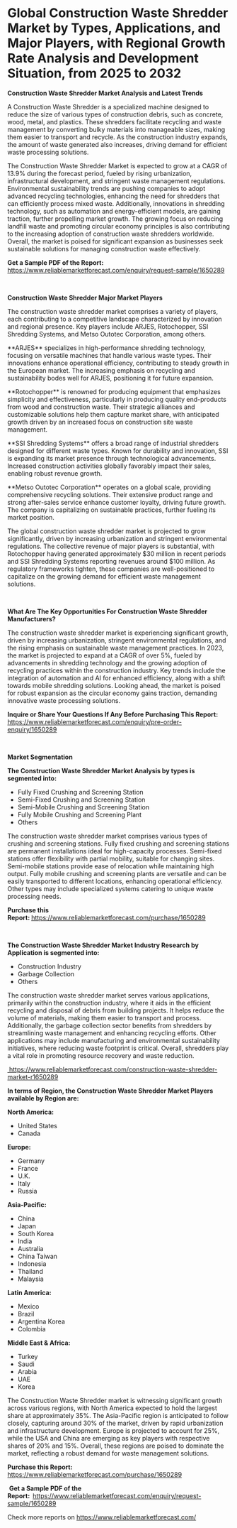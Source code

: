 <p><h1>Global Construction Waste Shredder Market by Types, Applications, and Major Players, with Regional Growth Rate Analysis and Development Situation, from 2025 to 2032</h1></p><p><strong>Construction Waste Shredder Market Analysis and Latest Trends</strong></p>
<p><p>A Construction Waste Shredder is a specialized machine designed to reduce the size of various types of construction debris, such as concrete, wood, metal, and plastics. These shredders facilitate recycling and waste management by converting bulky materials into manageable sizes, making them easier to transport and recycle. As the construction industry expands, the amount of waste generated also increases, driving demand for efficient waste processing solutions.</p><p>The Construction Waste Shredder Market is expected to grow at a CAGR of 13.9% during the forecast period, fueled by rising urbanization, infrastructural development, and stringent waste management regulations. Environmental sustainability trends are pushing companies to adopt advanced recycling technologies, enhancing the need for shredders that can efficiently process mixed waste. Additionally, innovations in shredding technology, such as automation and energy-efficient models, are gaining traction, further propelling market growth. The growing focus on reducing landfill waste and promoting circular economy principles is also contributing to the increasing adoption of construction waste shredders worldwide. Overall, the market is poised for significant expansion as businesses seek sustainable solutions for managing construction waste effectively.</p></p>
<p><strong>Get a Sample PDF of the Report:&nbsp;</strong> <a href="https://www.reliablemarketforecast.com/enquiry/request-sample/1650289?utm_campaign=2485&utm_medium=2&utm_source=Github&utm_content=ia&utm_term=17022025&utm_id=construction-waste-shredder">https://www.reliablemarketforecast.com/enquiry/request-sample/1650289</a></p>
<p>&nbsp;</p>
<p><strong>Construction Waste Shredder Major Market Players</strong></p>
<p><p>The construction waste shredder market comprises a variety of players, each contributing to a competitive landscape characterized by innovation and regional presence. Key players include ARJES, Rotochopper, SSI Shredding Systems, and Metso Outotec Corporation, among others.</p><p>**ARJES** specializes in high-performance shredding technology, focusing on versatile machines that handle various waste types. Their innovations enhance operational efficiency, contributing to steady growth in the European market. The increasing emphasis on recycling and sustainability bodes well for ARJES, positioning it for future expansion.</p><p>**Rotochopper** is renowned for producing equipment that emphasizes simplicity and effectiveness, particularly in producing quality end-products from wood and construction waste. Their strategic alliances and customizable solutions help them capture market share, with anticipated growth driven by an increased focus on construction site waste management.</p><p>**SSI Shredding Systems** offers a broad range of industrial shredders designed for different waste types. Known for durability and innovation, SSI is expanding its market presence through technological advancements. Increased construction activities globally favorably impact their sales, enabling robust revenue growth.</p><p>**Metso Outotec Corporation** operates on a global scale, providing comprehensive recycling solutions. Their extensive product range and strong after-sales service enhance customer loyalty, driving future growth. The company is capitalizing on sustainable practices, further fueling its market position.</p><p>The global construction waste shredder market is projected to grow significantly, driven by increasing urbanization and stringent environmental regulations. The collective revenue of major players is substantial, with Rotochopper having generated approximately $30 million in recent periods and SSI Shredding Systems reporting revenues around $100 million. As regulatory frameworks tighten, these companies are well-positioned to capitalize on the growing demand for efficient waste management solutions.</p></p>
<p>&nbsp;</p>
<p><strong>What Are The Key Opportunities For Construction Waste Shredder Manufacturers?</strong></p>
<p><p>The construction waste shredder market is experiencing significant growth, driven by increasing urbanization, stringent environmental regulations, and the rising emphasis on sustainable waste management practices. In 2023, the market is projected to expand at a CAGR of over 5%, fueled by advancements in shredding technology and the growing adoption of recycling practices within the construction industry. Key trends include the integration of automation and AI for enhanced efficiency, along with a shift towards mobile shredding solutions. Looking ahead, the market is poised for robust expansion as the circular economy gains traction, demanding innovative waste processing solutions.</p></p>
<p><strong>Inquire or Share Your Questions If Any Before Purchasing This Report:</strong> <a href="https://www.reliablemarketforecast.com/enquiry/pre-order-enquiry/1650289?utm_campaign=2485&utm_medium=2&utm_source=Github&utm_content=ia&utm_term=17022025&utm_id=construction-waste-shredder">https://www.reliablemarketforecast.com/enquiry/pre-order-enquiry/1650289</a></p>
<p>&nbsp;</p>
<p><strong>Market Segmentation</strong></p>
<p><strong>The Construction Waste Shredder Market Analysis by types is segmented into:</strong></p>
<p><ul><li>Fully Fixed Crushing and Screening Station</li><li>Semi-Fixed Crushing and Screening Station</li><li>Semi-Mobile Crushing and Screening Station</li><li>Fully Mobile Crushing and Screening Plant</li><li>Others</li></ul></p>
<p><p>The construction waste shredder market comprises various types of crushing and screening stations. Fully fixed crushing and screening stations are permanent installations ideal for high-capacity processes. Semi-fixed stations offer flexibility with partial mobility, suitable for changing sites. Semi-mobile stations provide ease of relocation while maintaining high output. Fully mobile crushing and screening plants are versatile and can be easily transported to different locations, enhancing operational efficiency. Other types may include specialized systems catering to unique waste processing needs.</p></p>
<p><strong>Purchase this Report:&nbsp;</strong><a href="https://www.reliablemarketforecast.com/purchase/1650289?utm_campaign=2485&utm_medium=2&utm_source=Github&utm_content=ia&utm_term=17022025&utm_id=construction-waste-shredder">https://www.reliablemarketforecast.com/purchase/1650289</a></p>
<p>&nbsp;</p>
<p><strong>The Construction Waste Shredder Market Industry Research by Application is segmented into:</strong></p>
<p><ul><li>Construction Industry</li><li>Garbage Collection</li><li>Others</li></ul></p>
<p><p>The construction waste shredder market serves various applications, primarily within the construction industry, where it aids in the efficient recycling and disposal of debris from building projects. It helps reduce the volume of materials, making them easier to transport and process. Additionally, the garbage collection sector benefits from shredders by streamlining waste management and enhancing recycling efforts. Other applications may include manufacturing and environmental sustainability initiatives, where reducing waste footprint is critical. Overall, shredders play a vital role in promoting resource recovery and waste reduction.</p></p>
<p><a href="https://www.reliablemarketforecast.com/construction-waste-shredder-market-r1650289?utm_campaign=2485&utm_medium=2&utm_source=Github&utm_content=ia&utm_term=17022025&utm_id=construction-waste-shredder">&nbsp;https://www.reliablemarketforecast.com/construction-waste-shredder-market-r1650289</a></p>
<p><strong>In terms of Region, the Construction Waste Shredder Market Players available by Region are:</strong></p>
<p>
    <p> <strong> North America: </strong>
        <ul>
            <li>United States</li>
            <li>Canada</li>
        </ul>
        </p> 
    <p> <strong> Europe: </strong>
        <ul>
            <li>Germany</li>
            <li>France</li>
            <li>U.K.</li>
            <li>Italy</li>
            <li>Russia</li>
        </ul>
        </p> 
    <p> <strong> Asia-Pacific: </strong>
        <ul>
            <li>China</li>
            <li>Japan</li>
            <li>South Korea</li>
            <li>India</li>
            <li>Australia</li>
            <li>China Taiwan</li>
            <li>Indonesia</li>
            <li>Thailand</li>
            <li>Malaysia</li>
        </ul>
        </p> 
    <p> <strong> Latin America: </strong>
        <ul>
            <li>Mexico</li>
            <li>Brazil</li>
            <li>Argentina Korea</li>
            <li>Colombia</li>
        </ul>
        </p> 
    <p> <strong> Middle East & Africa: </strong>
        <ul>
            <li>Turkey</li>
            <li>Saudi</li>
            <li>Arabia</li>
            <li>UAE</li>
            <li>Korea</li>
        </ul>
    </p>
    </p>
<p><p>The Construction Waste Shredder market is witnessing significant growth across various regions, with North America expected to hold the largest share at approximately 35%. The Asia-Pacific region is anticipated to follow closely, capturing around 30% of the market, driven by rapid urbanization and infrastructure development. Europe is projected to account for 25%, while the USA and China are emerging as key players with respective shares of 20% and 15%. Overall, these regions are poised to dominate the market, reflecting a robust demand for waste management solutions.</p></p>
<p><strong>Purchase this Report: </strong><a href="https://www.reliablemarketforecast.com/purchase/1650289?utm_campaign=2485&utm_medium=2&utm_source=Github&utm_content=ia&utm_term=17022025&utm_id=construction-waste-shredder">https://www.reliablemarketforecast.com/purchase/1650289</a></p>
<p>&nbsp;<strong>Get a Sample PDF of the Report:&nbsp;&nbsp;</strong><a href="https://www.reliablemarketforecast.com/enquiry/request-sample/1650289?utm_campaign=2485&utm_medium=2&utm_source=Github&utm_content=ia&utm_term=17022025&utm_id=construction-waste-shredder">https://www.reliablemarketforecast.com/enquiry/request-sample/1650289</a></p>
<p><strong></strong></p>
<p>Check more reports on <a href="https://www.reliablemarketforecast.com/?utm_campaign=2485&utm_medium=2&utm_source=Github&utm_content=ia&utm_term=17022025&utm_id=construction-waste-shredder">https://www.reliablemarketforecast.com/</a></p>